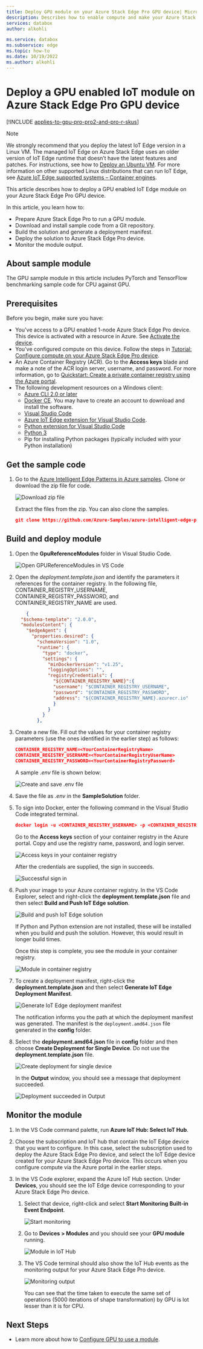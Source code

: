 ```yaml
---
title: Deploy GPU module on your Azure Stack Edge Pro GPU device| Microsoft Docs
description: Describes how to enable compute and make your Azure Stack Edge Pro device compute-ready via the local UI.
services: databox
author: alkohli

ms.service: databox
ms.subservice: edge
ms.topic: how-to
ms.date: 10/19/2022
ms.author: alkohli
---
```


# Deploy a GPU enabled IoT module on Azure Stack Edge Pro GPU device

[!INCLUDE [applies-to-gpu-pro-pro2-and-pro-r-skus](../../includes/azure-stack-edge-applies-to-gpu-pro-pro-2-pro-r-sku.md)]

> [!NOTE]
> We strongly recommend that you deploy the latest IoT Edge version in a Linux VM. The managed IoT Edge on Azure Stack Edge uses an older version of IoT Edge runtime that doesn’t have the latest features and patches. For instructions, see how to [Deploy an Ubuntu VM](azure-stack-edge-gpu-deploy-iot-edge-linux-vm.md). For more information on other supported Linux distributions that can run IoT Edge, see [Azure IoT Edge supported systems – Container engines](../iot-edge/support.md#linux-containers).

This article describes how to deploy a GPU enabled IoT Edge module on your Azure Stack Edge Pro GPU device. 

In this article, you learn how to:
  - Prepare Azure Stack Edge Pro to run a GPU module.
  - Download and install sample code from a Git repository.
  - Build the solution and generate a deployment manifest.
  - Deploy the solution to Azure Stack Edge Pro device.
  - Monitor the module output.


## About sample module

The GPU sample module in this article includes PyTorch and TensorFlow benchmarking sample code for CPU against GPU.

## Prerequisites

Before you begin, make sure you have:

- You've access to a GPU enabled 1-node Azure Stack Edge Pro device. This device is activated with a resource in Azure. See [Activate the device](azure-stack-edge-gpu-deploy-activate.md).
- You've configured compute on this device. Follow the steps in [Tutorial: Configure compute on your Azure Stack Edge Pro device](azure-stack-edge-gpu-deploy-configure-compute.md).
- An Azure Container Registry (ACR). Go to the **Access keys** blade and make a note of the ACR login server, username, and password. For more information, go to [Quickstart: Create a private container registry using the Azure portal](../container-registry/container-registry-get-started-portal.md#create-a-container-registry).
- The following development resources on a Windows client:
    - [Azure CLI 2.0 or later](https://aka.ms/installazurecliwindows)
    - [Docker CE](https://store.docker.com/editions/community/docker-ce-desktop-windows). You may have to create an account to download and install the software.
    - [Visual Studio Code](https://code.visualstudio.com/)  
    - [Azure IoT Edge extension for Visual Studio Code](https://marketplace.visualstudio.com/items?itemName=vsciot-vscode.azure-iot-edge).    
    - [Python extension for Visual Studio Code](https://marketplace.visualstudio.com/items?itemName=ms-python.python)    
    - [Python 3](https://www.python.org/)    
    - Pip for installing Python packages (typically included with your Python installation)

## Get the sample code

1. Go to the [Azure Intelligent Edge Patterns in Azure samples](https://github.com/azure-samples/azure-intelligent-edge-patterns). Clone or download the zip file for code. 

    ![Download zip file](media/azure-stack-edge-gpu-deploy-sample-module/download-zip-file-1.png)

    Extract the files from the zip. You can also clone the samples.

    ```json
    git clone https://github.com/Azure-Samples/azure-intelligent-edge-patterns.git
    ```

## Build and deploy module

1. Open the **GpuReferenceModules** folder in Visual Studio Code.

    ![Open GPUReferenceModules in VS Code](media/azure-stack-edge-gpu-deploy-sample-module/open-folder-gpu-sample-1.png)

2. Open the *deployment.template.json* and identify the parameters it references for the container registry. In the following file, CONTAINER_REGISTRY_USERNAME, CONTAINER_REGISTRY_PASSWORD, and CONTAINER_REGISTRY_NAME are used.

    ```json
        {
      "$schema-template": "2.0.0",
      "modulesContent": {
        "$edgeAgent": {
          "properties.desired": {
            "schemaVersion": "1.0",
            "runtime": {
              "type": "docker",
              "settings": {
                "minDockerVersion": "v1.25",
                "loggingOptions": "",
                "registryCredentials": {
                  "${CONTAINER_REGISTRY_NAME}":{
                  "username": "$CONTAINER_REGISTRY_USERNAME",
                  "password": "$CONTAINER_REGISTRY_PASSWORD",
                  "address": "${CONTAINER_REGISTRY_NAME}.azurecr.io"
                  }
                }
              }
            },
    ```
3. Create a new file. Fill out the values for your container registry parameters (use the ones identified in the earlier step) as follows: 

    ```json
    CONTAINER_REGISTRY_NAME=<YourContainerRegistryName>
    CONTAINER_REGISTRY_USERNAME=<YourContainerRegistryUserName>
    CONTAINER_REGISTRY_PASSWORD=<YourContainerRegistryPassword>
    ```
    A sample *.env* file is shown below:
    
    ![Create and save .env file](media/azure-stack-edge-gpu-deploy-sample-module/create-save-env-file-1.png)

4. Save the file as *.env* in the **SampleSolution** folder.

5. To sign into Docker, enter the following command in the Visual Studio Code integrated terminal. 

    ```json
    docker login -u <CONTAINER_REGISTRY_USERNAME> -p <CONTAINER_REGISTRY_PASSWORD> <CONTAINER_REGISTRY_NAME>
    ```
    Go to the **Access keys** section of your container registry in the Azure portal. Copy and use the registry name, password, and login server.

    ![Access keys in your container registry](media/azure-stack-edge-gpu-deploy-sample-module/container-registry-access-keys-1.png)

    After the credentials are supplied, the sign in succeeds.

    ![Successful sign in](media/azure-stack-edge-gpu-deploy-sample-module/successful-sign-in-1.png)

6. Push your image to your Azure container registry. In the VS Code Explorer, select and right-click the **deployment.template.json** file and then select **Build and Push IoT Edge solution**. 

    ![Build and push IoT Edge solution](media/azure-stack-edge-gpu-deploy-sample-module/build-push-iot-edge-solution-1.png)   

    If Python and Python extension are not installed, these will be installed when you build and push the solution. However, this would result in longer build times. 

    Once this step is complete, you see the module in your container registry.

    ![Module in container registry](media/azure-stack-edge-gpu-deploy-sample-module/module-container-registry-1.png)    


7. To create a deployment manifest, right-click the **deployment.template.json** and then select **Generate IoT Edge Deployment Manifest**. 

    ![Generate IoT Edge deployment manifest](media/azure-stack-edge-gpu-deploy-sample-module/generate-iot-edge-deployment-manifest-1.png)  

    The notification informs you the path at which the deployment manifest was generated. The manifest is the `deployment.amd64.json` file generated in the **config** folder. 

8. Select the **deployment.amd64.json** file in **config** folder and then choose **Create Deployment for Single Device**. Do not use the **deployment.template.json** file. 

    ![Create deployment for single device](media/azure-stack-edge-gpu-deploy-sample-module/create-deployment-single-device-1.png)  

    In the **Output** window, you should see a message that deployment succeeded.

    ![Deployment succeeded in Output](media/azure-stack-edge-gpu-deploy-sample-module/deployment-succeeded-output-1.png) 

## Monitor the module  

1. In the VS Code command palette, run **Azure IoT Hub: Select IoT Hub**.

2. Choose the subscription and IoT hub that contain the IoT Edge device that you want to configure. In this case, select the subscription used to deploy the Azure Stack Edge Pro device, and select the IoT Edge device created for your Azure Stack Edge Pro device. This occurs when you configure compute via the Azure portal in the earlier steps.

3. In the VS Code explorer, expand the Azure IoT Hub section. Under **Devices**, you should see the IoT Edge device corresponding to your Azure Stack Edge Pro device. 

    1. Select that device, right-click and select **Start Monitoring Built-in Event Endpoint**.
  
        ![Start monitoring](media/azure-stack-edge-gpu-deploy-sample-module/monitor-builtin-event-endpoint-1.png)  

    2. Go to **Devices > Modules** and you should see your **GPU module** running.

        ![Module in IoT Hub](media/azure-stack-edge-gpu-deploy-sample-module/module-iot-hub-1.png)  

    3. The VS Code terminal should also show the IoT Hub events as the monitoring output for your Azure Stack Edge Pro device.

        ![Monitoring output](media/azure-stack-edge-gpu-deploy-sample-module/monitor-events-output-1.png) 

        You can see that the time taken to execute the same set of operations (5000 iterations of shape transformation) by GPU is lot lesser than it is for CPU.

## Next Steps

- Learn more about how to [Configure GPU to use a module](./azure-stack-edge-gpu-configure-gpu-modules.md).